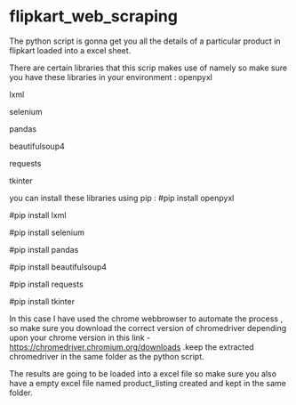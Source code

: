 # flipkart_web_scraping
The python script is gonna get you all the details of a particular product in flipkart loaded into a excel sheet.

There are certain libraries that this scrip makes use of namely so make sure you have these libraries in your environment : 
openpyxl

lxml

selenium

pandas

beautifulsoup4

requests

tkinter


you can install these libraries using pip :
#pip install openpyxl

#pip install lxml

#pip install selenium

#pip install pandas

#pip install beautifulsoup4

#pip install requests

#pip install tkinter

In this case I have used the chrome webbrowser to automate the process , so make sure you download the correct version of chromedriver depending upon your chrome version in this link - https://chromedriver.chromium.org/downloads .keep the extracted chromedriver in the same folder as the python script.

The results are going to be loaded into a excel file so make sure you also have a empty excel file named product_listing created and kept in the same folder.
